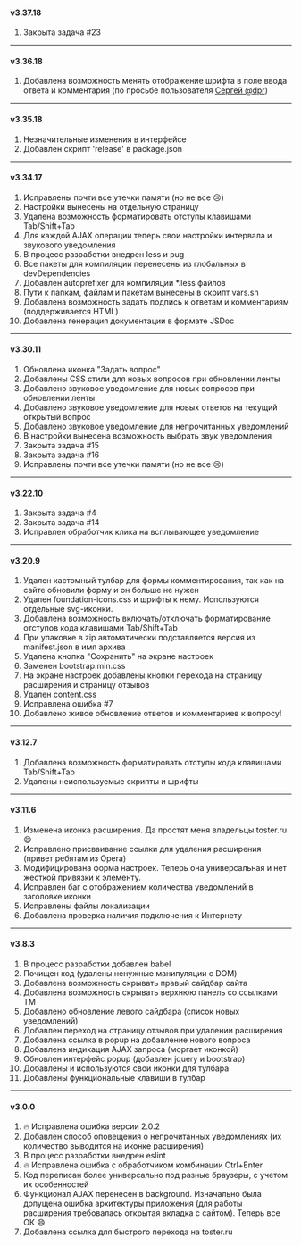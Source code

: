 #### v3.37.18

1. Закрыта задача #23

- - -
#### v3.36.18

1. Добавлена возможность менять отображение шрифта в поле ввода ответа и комментария (по просьбе пользователя <a target="_blank" href="https://toster.ru/q/424717#comment_1387036">Сергей @dpr</a>)

- - -
#### v3.35.18

1. Незначительные изменения в интерфейсе
2. Добавлен скрипт 'release' в package.json

- - -
#### v3.34.17

1. Исправлены почти все утечки памяти (но не все :cry:)
2. Настройки вынесены на отдельную страницу
3. Удалена возможность форматировать отступы клавишами Tab/Shift+Tab
4. Для каждой AJAX операции теперь свои настройки интервала и звукового уведомления
5. В процесс разработки внедрен less и pug
6. Все пакеты для компиляции перенесены из глобальных в devDependencies
7. Добавлен autoprefixer для компиляции *.less файлов
8. Пути к папкам, файлам и пакетам вынесены в скрипт vars.sh
9. Добавлена возможность задать подпись к ответам и комментариям (поддерживается HTML)
10. Добавлена генерация документации в формате JSDoc

- - -
#### v3.30.11

1. Обновлена иконка "Задать вопрос"
2. Добавлены CSS стили для новых вопросов при обновлении ленты
3. Добавлено звуковое уведомление для новых вопросов при обновлении ленты
4. Добавлено звуковое уведомление для новых ответов на текущий открытый вопрос
5. Добавлено звуковое уведомление для непрочитанных уведомлений
6. В настройки вынесена возможность выбрать звук уведомления
7. Закрыта задача #15
8. Закрыта задача #16
9. Исправлены почти все утечки памяти (но не все :cry:)

- - -
#### v3.22.10

1. Закрыта задача #4
2. Закрыта задача #14
3. Исправлен обработчик клика на всплывающее уведомление

- - -
#### v3.20.9

1. Удален кастомный тулбар для формы комментирования, так как на сайте обновили форму и он больше не нужен
2. Удален foundation-icons.css и шрифты к нему. Используются отдельные svg-иконки.
3. Добавлена возможность включать/отключать форматирование отступов кода клавишами Tab/Shift+Tab
4. При упаковке в zip автоматически подставляется версия из manifest.json в имя архива
5. Удалена кнопка "Сохранить" на экране настроек
6. Заменен bootstrap.min.css
7. На экране настроек добавлены кнопки перехода на страницу расширения и страницу отзывов
8. Удален content.css
9. Исправлена ​​ошибка #7
10. Добавлено живое обновление ответов и комментариев к вопросу!

- - -
#### v3.12.7

1. Добавлена возможность форматировать отступы кода клавишами Tab/Shift+Tab
2. Удалены неиспользуемые скрипты и шрифты

- - -
#### v3.11.6

1. Изменена иконка расширения. Да простят меня владельцы toster.ru :smile:
2. Исправлено присваивание ссылки для удаления расширения (привет ребятам из Opera)
3. Модифицирована форма настроек. Теперь она универсальная и нет жесткой привязки к элементу.
4. Исправлен баг с отображением количества уведомлений в заголовке иконки
5. Исправлены файлы локализации
6. Добавлена проверка наличия подключения к Интернету

- - -
#### v3.8.3

1. В процесс разработки добавлен babel
2. Почищен код (удалены ненужные манипуляции с DOM)
3. Добавлена возможность скрывать правый сайдбар сайта
4. Добавлена возможность скрывать верхнюю панель со ссылками ТМ
5. Добавлено обновление левого сайдбара (список новых уведомлений)
6. Добавлен переход на страницу отзывов при удалении расширения
7. Добавлена ссылка в popup на добавление нового вопроса
8. Добавлена индикация AJAX запроса (моргает иконкой)
9. Обновлен интерфейс popup (добавлен jquery и bootstrap)
10. Добавлены и используются свои иконки для тулбара
11. Добавлены функциональные клавиши в тулбар

- - -
#### v3.0.0

1. :fire: Исправлена ошибка версии 2.0.2
2. Добавлен способ оповещения о непрочитанных уведомлениях (их количество выводится на иконке расширения)
3. В процесс разработки внедрен eslint
4. :fire: Исправлена ошибка с обработчиком комбинации Ctrl+Enter
5. Код переписан более универсально под разные браузеры, с учетом их особенностей
6. Функционал AJAX перенесен в background. Изначально была допущена ошибка архитектуры приложения (для работы расширения требовалась открытая вкладка с сайтом). Теперь все ОК :smile:
7. Добавлена ссылка для быстрого перехода на toster.ru
